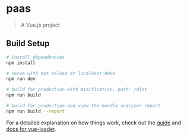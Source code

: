 # paas

> A Vue.js project

## Build Setup

``` bash
# install dependencies
npm install

# serve with hot reload at localhost:8080
npm run dev

# build for production with minification, path: /dist 
npm run build

# build for production and view the bundle analyzer report
npm run build --report
```

For a detailed explanation on how things work, check out the [guide](http://vuejs-templates.github.io/webpack/) and [docs for vue-loader](http://vuejs.github.io/vue-loader).
